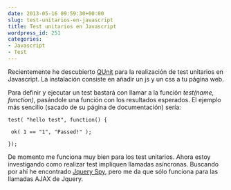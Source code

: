 ```yaml
---
date: 2013-05-16 09:59:30+00:00
slug: test-unitarios-en-javascript
title: Test unitarios en Javascript
wordpress_id: 251
categories:
- Javascript
- Test
---
```


Recientemente he descubierto [QUnit](http://qunitjs.com) para la realización de test unitarios en Javascript. La instalación consiste en añadir un js y un css a tu página web.

Para definir y ejecutar un test bastará con llamar a la función _test(name, function)_, pasándole una función con los resultados esperados. El ejemplo más sencillo (sacado de su página de documentación) sería:





`test( "hello test", function() {`










` ok( 1 == "1", "Passed!" );`










`});`







De momento me funciona muy bien para los test unitarios. Ahora estoy investigando como realizar test impliquen llamadas asíncronas. Buscando por ahí he encontrado [Jquery Spy](http://www.jqueryspy.com), pero me da que sólo funciona para las llamadas AJAX de Jquery.

